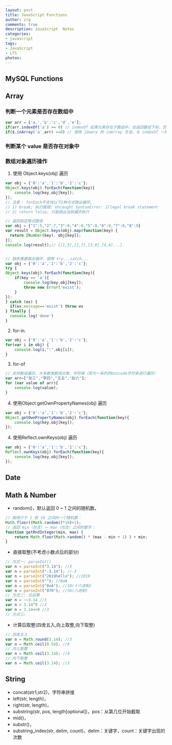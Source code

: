 ```yaml
---
layout: post
title: JavaScript Functions
author: zrg
comments: true
description: JavaScript  Notes
categories:
- javascript
tags:
- JavaScript
- LTS
photos:
---
```

## MySQL Functions
## Array
### 判断一个元素是否存在数组中
```javascript
var arr = ['a,','b','c','d','e'];
if(arr.indexOf('a') >= 0) // indexOf 如果元素存在于数组中，会返回数组下标，否则返回 -1
if($.inArray('a',arr) >=0) // 使用 jQuery 的 inArray 方法，与 indexOf 一样，如果元素存在于数组中，会返回数组下标，否则返回 -1
```
### 判断某个 value 是否存在对象中
### 数组对象遍历操作
1. 使用 Object.keys(obj) 遍历
```javascript
var obj = {'0':'a','1':'b','2':'c'};
Object.keys(obj).forEach(function(key){
	console.log(key,obj[key]);
});
// 注意： forEach不支持以下2种方式跳出循环，
// 1) break; 执行报错: Uncaught SyntaxError: Illegal break statement
// 2) return false; 只能跳出当前遍历执行

// 返回指定格式数组
var obj = {"1":5,"2":7,"3":0,"4":0,"5":0,"6":0,"7":0,"8":0}
var result = Object.keys(obj).map(function(key) {
  return [Number(key), obj[key]];
});
console.log(result);// [[1,5],[2,7],[3,0],[4,0]...].


// 缺失需要跳出循环，使用 try...catch...
var obj = {'0':'a','1':'b','2':'c'};
try {
Object.keys(obj).forEach(function(key){
	if(key == 'a'){
		console.log(key,obj[key]);
		throw new Error('exist');
	}
});
} catch (ex) {
  if(ex.message=='exist') throw ex
} finally {
  console.log('done')
}
```
2. for-in.	
```javascript
var obj = {'0':'a','1':'b','2':'c'};
for(var i in obj) {
	console.log(i,":",obj[i]);
}
```
3. for-of
```javascript
// 支持数组遍历、大多数类数组对象、字符串（视为一系列的Unicode字符来进行遍历）
var arr=["张三","李四","王五","赵六"];
for (var value of arr){
    console.log(value);
}
```
4. 使用Object.getOwnPropertyNames(obj) 遍历
```javascript
var obj = {'0':'a','1':'b','2':'c'};
Object.getOwnPropertyNames(obj).forEach(function(key){
    console.log(key,obj[key]);
});
```
4. 使用Reflect.ownKeys(obj) 遍历
```javascript
var obj = {'0':'a','1':'b','2':'c'};
Reflect.ownKeys(obj).forEach(function(key){
	console.log(key,obj[key]);
});
```
## Date
## Math & Number
+ random()，默认返回 0 ~ 1 之间的随机数。
```javascript
// 取得介于 1 到 10 之间的一个随机数：
Math.floor((Math.random()*10)+1);
// 返回 min（包含）～ max（包含）之间的数字：
function getRndInteger(min, max) {
	return Math.floor(Math.random() * (max - min + 1) ) + min;
}
```

+ 直接取整(不考虑小数点后的部分)
```javascript
// 方式一: parseInt()
var n = parseInt("3.14"); //3
var n = parseInt("-3.14"); //-3
var n = parseInt("2019hello"); //2019
var n = parseInt(""); //NaN
var n = parseInt("0xA"); //10(十六进制)
var n = parseInt("070"); //56(八进制)
// 方式二: 位运算
var n = ~~3.14 //3
var n = 3.14^0 //3
var n = 3.14<<0 //3
// 方式三: 
```
+ 计算后取整(四舍五入,向上取整,向下取整)
```javascript
// 四舍五入
var n = Math.round(3.14); //3
var n = Math.ceil(8.54); //9
// 向上取整
var n = Math.ceil(3.14); //4
// 向下取整
var n = Math.ceil(3.14); //3
```
## String
+ concat(str1,str2)，字符串拼接
+ left(str, length)，
+ right(str, length)，
+ substring(str, pos, length[optional])，pos：从第几位开始截取
+ mid()，
+ substr()，
+ substring_index(str, delim, count)，delim：关键字，count：关键字出现的次数

